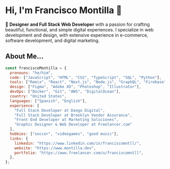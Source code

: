 # Hi, I'm Francisco Montilla 👋

🎨 **Designer and Full Stack Web Developer** with a passion for crafting beautiful, functional, and simple digital experiences. I specialize in web development and design, with extensive experience in e-commerce, software development, and digital marketing.

## About Me...

```javascript
const franciscoMontilla = {
  pronouns: "he/him",
  code: ["JavaScript", "HTML", "CSS", "TypeScript", "SQL", "Python"],
  tools: ["Remix", "React", "Next.js", "Node.js", "GraphQL", "Firebase", "Vercel", "MongoDB", "PostgreSQL"],
  design: ["Figma", "Adobe XD", "Photoshop", "Illustrator"],
  devOps: ["Docker", "Git", "AWS", "DigitalOcean"],
  country: "United States",
  languages: ["Spanish", "English"],
  experience: [
    "Full Stack Developer at Dango Digital",
    "Full Stack Developer at Brooklyn Vendor Assurance",
    "Front End Developer at Marketing Soluciones",
    "Graphic Designer & Web Developer at Freelancer.com"
  ],
  hobbies: ["soccer", "videogames", "good music"],
  links: {
    linkedin: "https://www.linkedin.com/in/franciscomntll/",
    website: "https://www.montilla.dev",
    portfolio: "https://www.freelancer.com/u/franciscomntll",
  },
};
